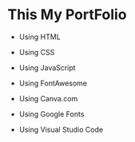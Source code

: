 <!-- @format -->

# This My PortFolio

- Using HTML
- Using CSS
- Using JavaScript
- Using FontAwesome
- Using Canva.com
- Using Google Fonts

- Using Visual Studio Code
